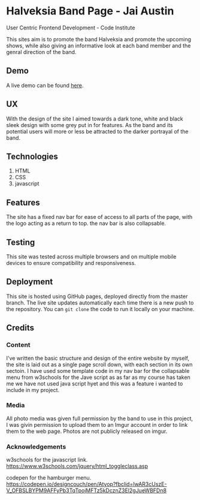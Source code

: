 # Halveksia Band Page - Jai Austin
User Centric Frontend Development - Code Institute 

This sites aim is to promote the band Halveksia and promote the upcoming shows, while also giving an informative look at each band member and the genral direction of the band.

## Demo
A live demo can be found [here]().


## UX
With the design of the site I aimed towards a dark tone, white and black sleek design with some grey put in for features. As the band and its potential users will more or less be attracted to the darker portrayal of the band.


## Technologies
1. HTML
2. CSS
3. javascript

## Features
The site has a fixed nav bar for ease of access to all parts of the page, with the logo acting as a return to top. the nav bar is also collapsable.


## Testing
This site was tested across multiple browsers and on multiple mobile devices to ensure compatibility and responsiveness.


## Deployment 
This site is hosted using GitHub pages, deployed directly from the master branch. The live site updates automatically each time there is a new push to the repository. You can `git clone` the code to run it locally on your machine.

## Credits

### Content
I've written the basic structure and design of the entire website by myself, the site is laid out as a single page scroll down, with each section in its own sectoin. I have used some template code in my nav bar for the collapsable menu from w3schools for the Jave script as as far as my course has taken me we have not used java script hyet and this was a feature i wanted to include in my project.

### Media 
All photo media was given full permission by the band to use in this project, I was givin permission to upload them to an Imgur account in order to link them to the web page. Photos are not publicly released on imgur. 

### Acknowledgements

w3schools for the javascript link.
https://www.w3schools.com/jquery/html_toggleclass.asp

codepen for the hamburger menu.
https://codepen.io/designcouch/pen/Atyop?fbclid=IwAR3cUszE-V_OFBSLBYPM9AFFyPb3TqTpojMFTz5kDcznZ3El2gJueWBFDn8

